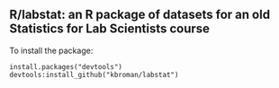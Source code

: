 ## R/labstat: an R package of datasets for an old Statistics for Lab Scientists course

To install the package:

```{R}
install.packages("devtools")
devtools:install_github("kbroman/labstat")
```
